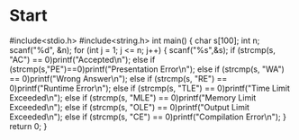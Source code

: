 # Start
#include<stdio.h>
#include<string.h>
int main()
{
	char s[100];
	int n;
	scanf("%d", &n);
	for (int j = 1; j <= n; j++)
	{
		scanf("%s",&s);
			if (strcmp(s, "AC") == 0)printf("Accepted\n");
			else if (strcmp(s,"PE")==0)printf("Presentation Error\n");
			else if (strcmp(s, "WA") == 0)printf("Wrong Answer\n");
			else if (strcmp(s, "RE") == 0)printf("Runtime Error\n");
			else if (strcmp(s, "TLE") == 0)printf("Time Limit Exceeded\n");
			else if (strcmp(s, "MLE") == 0)printf("Memory Limit Exceeded\n");
			else if (strcmp(s, "OLE") == 0)printf("Output Limit Exceeded\n");
			else if (strcmp(s, "CE") == 0)printf("Compilation Error\n");
	}
	return 0;
}
